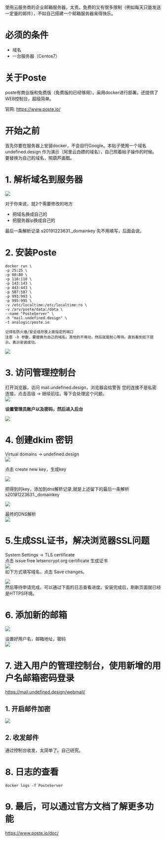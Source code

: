 使用云服务商的企业邮箱服务器，太贵。免费的又有很多限制（例如每天只能发送一定量的邮件），不如自己搭建一个邮箱服务器来得快乐。  

# 必须的条件  

* 域名
* 一台服务器（Centos7）  

# 关于Poste  

poste有商业版和免费版（免费版的已经够用）。采用docker进行部署。还提供了WEB控制台，超级简单。  

官网: https://www.poste.io/   


# 开始之前  

首先你要在服务器上安装docker，不会自行Google。本帖子使用一个域名 undefined.design 作为演示（阿里云白嫖的域名），自己照着帖子操作的时候。要替换为自己的域名，照葫芦画瓢。  


# 1. 解析域名到服务器  

![](_v_images/20191224150315847_21853.png)  

对于你来说，就2个需要修改的地方  

* 把域名换成自己的
* 把服务器ip换成自己的  

最后一条解析记录 s20191223631._domainkey 先不用填写，后面会说。  

# 2. 安装Poste  

```console
docker run \
-p 25:25 \
-p 80:80 \
-p 110:110 \
-p 143:143 \
-p 443:443 \
-p 587:587 \
-p 993:993 \
-p 995:995 \
-v /etc/localtime:/etc/localtime:ro \
-v /srv/poste/data:/data \
--name "PosteServer" \
-h "mail.undefined.design" \
-t analogic/poste.io

记得在防火墙/安全组开放上面指定的端口
注意 -h 参数，要替换为自己的域名。其他的不用动，然后就是耐心等待。直到看到如下提示。表示安装成功。
```

![](_v_images/20191224150440205_3809.png)  


# 3. 访问管理控制台  

打开浏览器，访问 mail.undefined.design，浏览器会给警告 您的连接不是私密连接，点击高级 -> 继续前往。等下会处理这个问题。  
![](_v_images/20191224150502596_18847.png)  

**设置管理员账户以及密码，然后进入后台**  

![](_v_images/20191224150529976_15668.png)  


# 4. 创建dkim 密钥  

Virtual domains -> undefined.design  
![](_v_images/20191224150633257_10741.png)  

点击 create new key，生成key  

![](_v_images/20191224150647928_13409.png)  

把得到的key，添加到dns解析记录,就是上述留下的最后一条解析 s20191223631._domainkey  

![](_v_images/20191224150719064_28030.png)  

最终的DNS解析  
![](_v_images/20191224150730946_6583.png)  


# 5.生成SSL证书，解决浏览器SSL问题  

System Settings -> TLS certificate  
点击 issue free letsencrypt.org certificate 生成证书  
![](_v_images/20191224150754569_11345.png)  
如下方式填写域名，点击 Save changes。  

![](_v_images/20191224150804517_5351.png)  
然后等待申请完成。可以通过下面的日志查看进度。安装完成后，刷新页面就已经是HTTPS环境。  


# 6. 添加新的邮箱  

![](_v_images/20191224150831705_1895.png)  

设置好用户名，邮箱地址，密码  
![](_v_images/20191224150842216_17104.png)  


# 7. 进入用户的管理控制台，使用新增的用户名邮箱密码登录  
https://mail.undefined.design/webmail/  

## 1. 开启邮件加密  
![](_v_images/20191224150915595_20682.png)  

## 2. 收发邮件  

通过控制台收发，太简单了。自己研究。  


# 8. 日志的查看  

`docker logs -f PosteServer`




# 9. 最后，可以通过官方文档了解更多功能  

https://www.poste.io/doc/